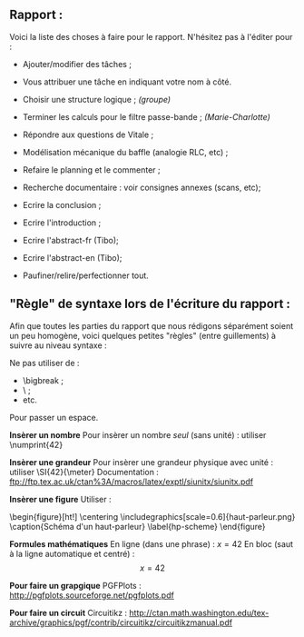 Rapport :
---------
Voici la liste des choses à faire pour le rapport. N'hésitez pas à l'éditer pour :
- Ajouter/modifier des tâches ;
- Vous attribuer une tâche en indiquant votre nom à côté.

- Choisir une structure logique ; *(groupe)*
- Terminer les calculs pour le filtre passe-bande ; *(Marie-Charlotte)*
- Répondre aux questions de Vitale ;
- Modélisation mécanique du baffle (analogie RLC, etc) ;
- Refaire le planning et le commenter ;
- Recherche documentaire : voir consignes annexes (scans, etc);
- Ecrire la conclusion ;
- Ecrire l'introduction ;
- Ecrire l'abstract-fr (Tibo);
- Ecrire l'abstract-en (Tibo);
- Paufiner/relire/perfectionner tout.

"Règle" de syntaxe lors de l'écriture du rapport :
--------------------------------------------------
Afin que toutes les parties du rapport que nous rédigons séparément soient un peu homogène, voici quelques petites "règles" (entre guillements) à suivre au niveau syntaxe :

Ne pas utiliser de :
- \bigbreak ;
- \\ ;
- etc.

Pour passer un espace.

**Insèrer un nombre**
Pour insèrer un nombre *seul* (sans unité) : utiliser \numprint{42} 

**Insèrer une grandeur**
Pour insèrer une grandeur physique avec unité : utiliser \SI{42}{\meter}
Documentation : ftp://ftp.tex.ac.uk/ctan%3A/macros/latex/exptl/siunitx/siunitx.pdf

**Insèrer une figure**
Utiliser :

\begin{figure}[ht!]
	\centering
	\includegraphics[scale=0.6]{haut-parleur.png}
	\caption{Schéma d'un haut-parleur}
	\label{hp-scheme}
\end{figure}

**Formules mathématiques**
En ligne (dans une phrase) : $x=42$
En bloc (saut à la ligne automatique et centré) : $$x=42$$

**Pour faire un grapgique**
PGFPlots : http://pgfplots.sourceforge.net/pgfplots.pdf

**Pour faire un circuit**
Circuitikz : http://ctan.math.washington.edu/tex-archive/graphics/pgf/contrib/circuitikz/circuitikzmanual.pdf





